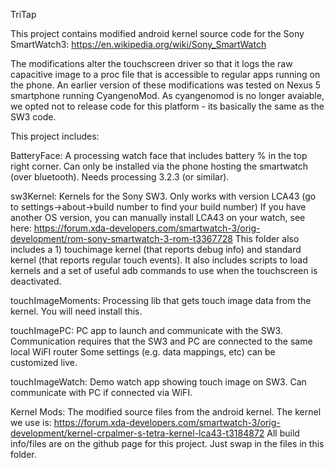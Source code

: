 TriTap

This project contains modified android kernel source code for the Sony SmartWatch3:
https://en.wikipedia.org/wiki/Sony_SmartWatch 

The modifications alter the touchscreen driver so that it logs the raw capacitive image to a proc file that is accessible to regular apps running on the phone. An earlier version of these modifications was tested on  Nexus 5 smartphone running CyangenoMod. As cyangenomod is no longer avaiable, we opted not to release code for this platform - its basically the same as the SW3 code. 

This project includes:

BatteryFace: 
A processing watch face that includes battery % in the top right corner.
Can only be installed via the phone hosting the smartwatch (over bluetooth).
Needs processing 3.2.3 (or similar).  

sw3Kernel: 
Kernels for the Sony SW3. Only works with version LCA43 (go to settings->about->build number to find your build number)
If you have another OS version, you can manually install LCA43 on your watch, see here:
https://forum.xda-developers.com/smartwatch-3/orig-development/rom-sony-smartwatch-3-rom-t3367728
This folder also includes a 1) touchimage kernel (that reports debug info) and standard kernel (that reports regular touch events). 
It also includes scripts to load kernels and a set of useful adb commands to use when the touchscreen is deactivated. 

touchImageMoments:
Processing lib that gets touch image data from the kernel. You will need install this. 

touchImagePC:
PC app to launch and communicate with the SW3. 
Communication requires that the SW3 and PC are connected to the same local WiFI router
Some settings (e.g. data mappings, etc) can be customized live. 

touchImageWatch:
Demo watch app showing touch image on SW3. Can communicate with PC if connected via WiFI. 

Kernel Mods:
The modified source files from the android kernel. The kernel we use is:
https://forum.xda-developers.com/smartwatch-3/orig-development/kernel-crpalmer-s-tetra-kernel-lca43-t3184872
All build info/files are on the github page for this project. Just swap in the files in this folder. 
